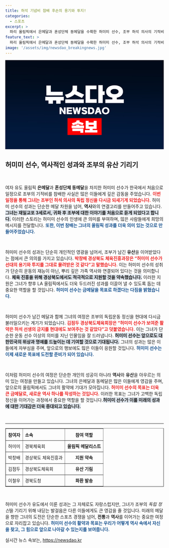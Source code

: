 ```yaml
---
title: 허석 기념비 참배 후손의 용기와 투지!
categories:
  - 스포츠
excerpt: >
  파리 올림픽에서 은메달과 혼성단체 동메달을 수확한 허미미 선수, 조부 허석 의사의 기적비에서 독립 정신을 기리며 향후 금메달 목표를 다짐하다! 그녀의 열정과 경북의 지원이 더욱 기대된다.
feature_text: >
  파리 올림픽에서 은메달과 혼성단체 동메달을 수확한 허미미 선수, 조부 허석 의사의 기적비에서 독립 정신을 기리며 향후 금메달 목표를 다짐하다! 그녀의 열정과 경북의 지원이 더욱 기대된다.
image: '/assets/img/newsdao_breakingnews.jpg'
---
```


<p><img src="/assets/img/newsdao_breakingnews.jpg" alt="ontimetimes 속보" /></p>

<h2 data-ke-size="size26">허미미 선수, 역사적인 성과와 조부의 유산 기리기</h2>

<p data-ke-size="size16">&nbsp;</p>

<p>여자 유도 올림픽 <strong>은메달</strong>과 <strong>혼성단체 동메달</strong>을 차지한 허미미 선수가 한국에서 처음으로 일정으로 조부의 기적비를 참배한 사실은 많은 이들에게 깊은 감동을 주었습니다. <b><span style="color: #ee2323;">이번 일정을 통해 그녀는 조부인 허석 의사의 <strong>독립 정신</strong>을 다시금 되새기게 되었습니다.</span></b> 허미미 선수의 성과는 단순한 메달 차원을 넘어, <strong>역사</strong>와의 연결고리를 만들어주고 있습니다.<b><span style="background-color: #21538527;">그녀는 재일교포 3세로서, 귀화 후 조부에 대한 이야기를 처음으로 듣게 되었다고 합니다.</span></b> 이러한 스토리는 허미미 선수의 인생에 큰 의미를 부여하며, 많은 사람들에게 희망의 메시지를 전달합니다. <b><span style="color: #1a5490;">또한, 이번 참배는 그녀의 올림픽 성과를 더욱 의미 있는 것으로 만들어주었습니다.</span></b></p>

<p data-ke-size="size16">&nbsp;</p>

<p>허미미 선수의 성과는 단순히 개인적인 영광을 넘어서, 조부가 남긴 <strong>유산</strong>을 이어받았다는 점에서 큰 의의를 가지고 있습니다. <b><span style="color: #ee2323;">박창배 경상북도 체육진흥과장은 “허미미 선수가 선대의 용기와 투지를 그대로 물려받은 것 같다”고 말했습니다.</span></b> 이는 허미미 선수의 성취가 단순히 운동의 재능이 아닌, 뿌리 깊은 가족 역사와 연결되어 있다는 것을 의미합니다. <b><span style="background-color: #21538527;">체육 진흥을 위해 경상북도에서도 적극적으로 지원할 것을 약속했습니다.</span></b> 이러한 지원은 그녀가 향후 LA 올림픽에서도 더욱 두드러진 성과를 이끌어 낼 수 있도록 돕는 데 중요한 역할을 할 것입니다. <b><span style="color: #1a5490;">허미미 선수는 금메달을 목표로 하겠다는 다짐을 밝혔습니다.</span></b></p>

<p data-ke-size="size16">&nbsp;</p>

<p>허미미 선수가 남긴 메달과 함께 그녀의 여정은 조부의 독립운동 정신을 현대에 다시금 불러일으키는 계기가 되었습니다. <b><span style="color: #ee2323;">김점두 경상북도체육회장은 “허미미 선수가 보여준 활약은 허석 선생의 긍지를 현대에도 보여주는 것 같았다”고 덧붙였습니다.</span></b> 이는 그녀가 단순한 운동 선수 이상의 의미를 지닌 인물임을 잘 드러냅니다. <b><span style="background-color: #21538527;">허미미 선수는 앞으로도 대한민국의 위상과 명예를 드높이는 데 기여할 것으로 기대됩니다.</span></b> 그녀의 성과는 많은 이들에게 자부심을 주며, 앞으로의 행보에도 많은 이들이 응원할 것입니다. <b><span style="color: #1a5490;">허미미 선수는 이제 새로운 목표에 도전할 준비가 되어 있습니다.</span></b></p>

<p data-ke-size="size16">&nbsp;</p>

<p>이처럼 허미미 선수의 여정은 단순한 개인의 성공이 아니라 <strong>역사</strong>와 <strong>유산</strong>을 아우르는 의미 있는 여정을 만들고 있습니다. 그녀의 은메달과 동메달은 많은 이들에게 영감을 주며, 앞으로의 올림픽에서도 그녀의 활약에 기대가 모아집니다. <b><span style="color: #ee2323;">허미미 선수의 목표는 더욱 큰 금메달로, 새로운 역사 하나를 작성하는 것입니다.</span></b> 이러한 목표는 그녀가 고백한 독립 정신을 이어가는 과정에서 중요한 역할을 할 것입니다.<b><span style="background-color: #21538527;">허미미 선수가 이룰 미래의 성과에 대한 기대감은 더욱 증대되고 있습니다.</span></b> </p>

<p data-ke-size="size16">&nbsp;</p>

<hr>

<table style="width: 100%; border-collapse: collapse;" border="1">
  <tr>
    <th style="text-align: left;">참여자</th>
    <th style="text-align: left;">소속</th>
    <th style="text-align: center; height: 30px;"><b>참여 역할</b></th>
  </tr>
  <tr>
    <td style="text-align: left;">허미미</td>
    <td style="text-align: left;">경북체육회</td>
    <td style="text-align: center; height: 30px;"><b>올림픽 메달리스트</b></td>
  </tr>
  <tr>
    <td style="text-align: left;">박창배</td>
    <td style="text-align: left;">경상북도 체육진흥과</td>
    <td style="text-align: center; height: 30px;"><b>지원 약속</b></td>
  </tr>
  <tr>
    <td style="text-align: left;">김점두</td>
    <td style="text-align: left;">경상북도체육회</td>
    <td style="text-align: center; height: 30px;"><b>유산 기림</b></td>
  </tr>
  <tr>
    <td style="text-align: left;">이철우</td>
    <td style="text-align: left;">경북도청</td>
    <td style="text-align: center; height: 30px;"><b>화환 발송</b></td>
  </tr>
</table>

<p data-ke-size="size16">&nbsp;</p> 

<p>허미미 선수가 유도에서 이룬 성과는 그 자체로도 자랑스럽지만, 그녀가 조부의 <em>독립 정신</em>을 기리기 위해 내딛는 발걸음은 다른 이들에게도 큰 영감을 줄 것입니다. 미래의 메달을 향한 그녀의 도전은 단순한 스포츠 경쟁을 넘어, <strong>전통</strong>과 <strong>역사</strong>를 이어가는 중요한 여정으로 자리잡고 있습니다. <b><span style="color: #1a5490;">허미미 선수의 활약과 목표는 우리가 어떻게 역사 속에서 자신을 찾고, 그 힘으로 앞으로 나아갈 수 있는지를 보여줍니다.</span></b></p>
실시간 뉴스 속보는, <a href="https://newsdao.kr" rel="dofollow">https://newsdao.kr</a>


